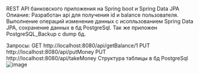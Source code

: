 REST API банковского приложения на Spring boot и Spring Data JPA
Опиание:
Разработан api для получения id и balance пользователя.
Выполнение операций изменение данных с исопльзованием Spring Data JPA, сохранение данных в бд PostgreSql.
Так же приложен PostgreSQL_Backup с dump бд.

Запросы: GET http://localhost:8080/api/getBalance/1
         PUT http://localhost:8080/api/putMoney
         PUT http://localhost:8080/api/takeMoney
Структура таблицы в бд PostgreSql         
![image](https://user-images.githubusercontent.com/84147034/169395108-102553b6-4a7b-4ad3-835a-71870723135a.png)
